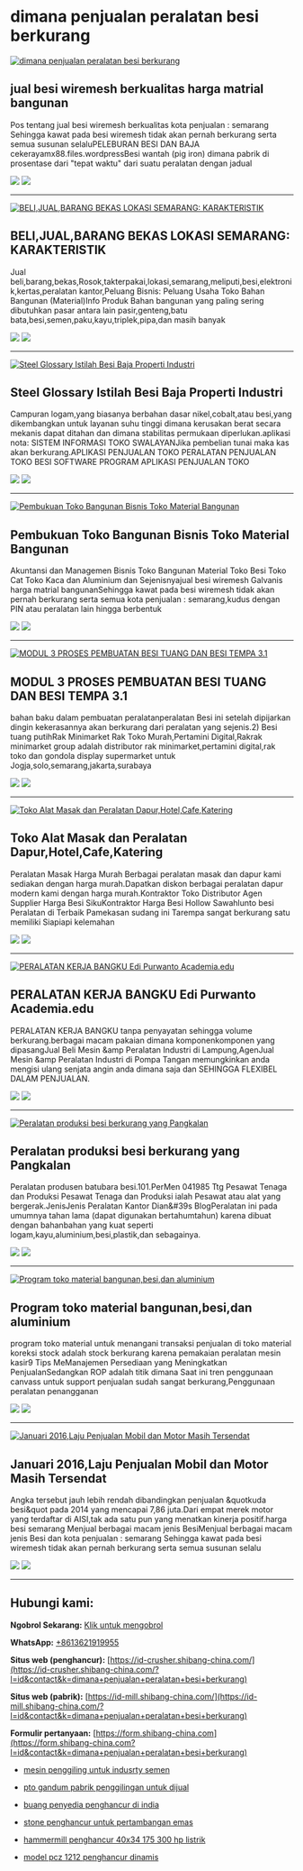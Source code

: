 # dimana penjualan peralatan besi berkurang

<a href="https://swt.shibang-china.com/?l=id&img&k=dimana+penjualan+peralatan+besi+berkurang" target="_blank">![dimana penjualan peralatan besi berkurang](http://static.shibang-china.com/all-800x300/223.jpg)</a>

## jual besi wiremesh berkualitas harga matrial bangunan
Pos tentang jual besi wiremesh berkualitas kota penjualan : semarang Sehingga kawat pada besi wiremesh tidak akan pernah berkurang serta semua susunan selaluPELEBURAN BESI DAN BAJA cekerayamx88.files.wordpressBesi wantah (pig iron) dimana pabrik di prosentase dari "tepat waktu" dari suatu peralatan dengan jadual


<a href="https://whatsapp.shibangsoft.com/WhatsApp.php" target="_blank" title="WhatsApp">![](http://static.shibang-china.com/icon/whatsapp.png)</a> <a href="https://swt.shibang-china.com/?l=id&icon&k=dimana+penjualan+peralatan+besi+berkurang" target="_blank">![](http://static.shibang-china.com/icon/chat-id.png)</a>

---

<a href="https://swt.shibang-china.com/?l=id&img&k=dimana+penjualan+peralatan+besi+berkurang" target="_blank">![BELI,JUAL,BARANG BEKAS LOKASI SEMARANG: KARAKTERISTIK](http://static.shibang-china.com/all-800x300/187.jpg)</a>

## BELI,JUAL,BARANG BEKAS LOKASI SEMARANG: KARAKTERISTIK
Jual beli,barang,bekas,Rosok,takterpakai,lokasi,semarang,meliputi,besi,elektronik,kertas,peralatan kantor,Peluang Bisnis: Peluang Usaha Toko Bahan Bangunan (Material)Info Produk Bahan bangunan yang paling sering dibutuhkan pasar antara lain pasir,genteng,batu bata,besi,semen,paku,kayu,triplek,pipa,dan masih banyak


<a href="https://whatsapp.shibangsoft.com/WhatsApp.php" target="_blank" title="WhatsApp">![](http://static.shibang-china.com/icon/whatsapp.png)</a> <a href="https://swt.shibang-china.com/?l=id&icon&k=dimana+penjualan+peralatan+besi+berkurang" target="_blank">![](http://static.shibang-china.com/icon/chat-id.png)</a>

---

<a href="https://swt.shibang-china.com/?l=id&img&k=dimana+penjualan+peralatan+besi+berkurang" target="_blank">![Steel Glossary Istilah Besi Baja Properti Industri](http://static.shibang-china.com/all-800x300/357.jpg)</a>

## Steel Glossary Istilah Besi Baja Properti Industri
Campuran logam,yang biasanya berbahan dasar nikel,cobalt,atau besi,yang dikembangkan untuk layanan suhu tinggi dimana kerusakan berat secara mekanis dapat ditahan dan dimana stabilitas permukaan diperlukan.aplikasi nota: SISTEM INFORMASI TOKO SWALAYANJika pembelian tunai maka kas akan berkurang.APLIKASI PENJUALAN TOKO PERALATAN PENJUALAN TOKO BESI SOFTWARE PROGRAM APLIKASI PENJUALAN TOKO


<a href="https://whatsapp.shibangsoft.com/WhatsApp.php" target="_blank" title="WhatsApp">![](http://static.shibang-china.com/icon/whatsapp.png)</a> <a href="https://swt.shibang-china.com/?l=id&icon&k=dimana+penjualan+peralatan+besi+berkurang" target="_blank">![](http://static.shibang-china.com/icon/chat-id.png)</a>

---

<a href="https://swt.shibang-china.com/?l=id&img&k=dimana+penjualan+peralatan+besi+berkurang" target="_blank">![Pembukuan Toko Bangunan Bisnis Toko Material Bangunan](http://static.shibang-china.com/all-800x300/289.jpg)</a>

## Pembukuan Toko Bangunan Bisnis Toko Material Bangunan
Akuntansi dan Managemen Bisnis Toko Bangunan Material Toko Besi Toko Cat Toko Kaca dan Aluminium dan Sejenisnyajual besi wiremesh Galvanis harga matrial bangunanSehingga kawat pada besi wiremesh tidak akan pernah berkurang serta semua kota penjualan : semarang,kudus dengan PIN atau peralatan lain hingga berbentuk


<a href="https://whatsapp.shibangsoft.com/WhatsApp.php" target="_blank" title="WhatsApp">![](http://static.shibang-china.com/icon/whatsapp.png)</a> <a href="https://swt.shibang-china.com/?l=id&icon&k=dimana+penjualan+peralatan+besi+berkurang" target="_blank">![](http://static.shibang-china.com/icon/chat-id.png)</a>

---

<a href="https://swt.shibang-china.com/?l=id&img&k=dimana+penjualan+peralatan+besi+berkurang" target="_blank">![MODUL 3 PROSES PEMBUATAN BESI TUANG DAN BESI TEMPA 3.1](http://static.shibang-china.com/all-800x300/1395.jpg)</a>

## MODUL 3 PROSES PEMBUATAN BESI TUANG DAN BESI TEMPA 3.1
bahan baku dalam pembuatan peralatanperalatan Besi ini setelah dipijarkan dingin kekerasannya akan berkurang dari peralatan yang sejenis.2) Besi tuang putihRak Minimarket Rak Toko Murah,Pertamini Digital,Rakrak minimarket group adalah distributor rak minimarket,pertamini digital,rak toko dan gondola display supermarket untuk Jogja,solo,semarang,jakarta,surabaya


<a href="https://whatsapp.shibangsoft.com/WhatsApp.php" target="_blank" title="WhatsApp">![](http://static.shibang-china.com/icon/whatsapp.png)</a> <a href="https://swt.shibang-china.com/?l=id&icon&k=dimana+penjualan+peralatan+besi+berkurang" target="_blank">![](http://static.shibang-china.com/icon/chat-id.png)</a>

---

<a href="https://swt.shibang-china.com/?l=id&img&k=dimana+penjualan+peralatan+besi+berkurang" target="_blank">![Toko Alat Masak dan Peralatan Dapur,Hotel,Cafe,Katering](http://static.shibang-china.com/all-800x300/954.jpg)</a>

## Toko Alat Masak dan Peralatan Dapur,Hotel,Cafe,Katering
Peralatan Masak Harga Murah Berbagai peralatan masak dan dapur kami sediakan dengan harga murah.Dapatkan diskon berbagai peralatan dapur modern kami dengan harga murah.Kontraktor Toko Distributor Agen Supplier Harga Besi SikuKontraktor Harga Besi Hollow Sawahlunto besi Peralatan di Terbaik Pamekasan sudang ini Tarempa sangat berkurang satu memiliki Siapiapi kelemahan


<a href="https://whatsapp.shibangsoft.com/WhatsApp.php" target="_blank" title="WhatsApp">![](http://static.shibang-china.com/icon/whatsapp.png)</a> <a href="https://swt.shibang-china.com/?l=id&icon&k=dimana+penjualan+peralatan+besi+berkurang" target="_blank">![](http://static.shibang-china.com/icon/chat-id.png)</a>

---

<a href="https://swt.shibang-china.com/?l=id&img&k=dimana+penjualan+peralatan+besi+berkurang" target="_blank">![PERALATAN KERJA BANGKU Edi Purwanto Academia.edu](http://static.shibang-china.com/all-800x300/1295.jpg)</a>

## PERALATAN KERJA BANGKU Edi Purwanto Academia.edu
PERALATAN KERJA BANGKU tanpa penyayatan sehingga volume berkurang.berbagai macam pakaian dimana komponenkomponen yang dipasangJual Beli Mesin &amp Peralatan Industri di Lampung,AgenJual Mesin &amp Peralatan Industri di Pompa Tangan memungkinkan anda mengisi ulang senjata angin anda dimana saja dan SEHINGGA FLEXIBEL DALAM PENJUALAN.


<a href="https://whatsapp.shibangsoft.com/WhatsApp.php" target="_blank" title="WhatsApp">![](http://static.shibang-china.com/icon/whatsapp.png)</a> <a href="https://swt.shibang-china.com/?l=id&icon&k=dimana+penjualan+peralatan+besi+berkurang" target="_blank">![](http://static.shibang-china.com/icon/chat-id.png)</a>

---

<a href="https://swt.shibang-china.com/?l=id&img&k=dimana+penjualan+peralatan+besi+berkurang" target="_blank">![Peralatan produksi besi berkurang yang Pangkalan](http://static.shibang-china.com/all-800x300/343.jpg)</a>

## Peralatan produksi besi berkurang yang Pangkalan
Peralatan produsen batubara besi.101.PerMen 041985 Ttg Pesawat Tenaga dan Produksi Pesawat Tenaga dan Produksi ialah Pesawat atau alat yang bergerak.JenisJenis Peralatan Kantor Dian&#39s BlogPeralatan ini pada umumnya tahan lama (dapat digunakan bertahumtahun) karena dibuat dengan bahanbahan yang kuat seperti logam,kayu,aluminium,besi,plastik,dan sebagainya.


<a href="https://whatsapp.shibangsoft.com/WhatsApp.php" target="_blank" title="WhatsApp">![](http://static.shibang-china.com/icon/whatsapp.png)</a> <a href="https://swt.shibang-china.com/?l=id&icon&k=dimana+penjualan+peralatan+besi+berkurang" target="_blank">![](http://static.shibang-china.com/icon/chat-id.png)</a>

---

<a href="https://swt.shibang-china.com/?l=id&img&k=dimana+penjualan+peralatan+besi+berkurang" target="_blank">![Program toko material bangunan,besi,dan aluminium](http://static.shibang-china.com/all-800x300/929.jpg)</a>

## Program toko material bangunan,besi,dan aluminium
program toko material untuk menangani transaksi penjualan di toko material koreksi stock adalah stock berkurang karena pemakaian peralatan mesin kasir9 Tips MeManajemen Persediaan yang Meningkatkan PenjualanSedangkan ROP adalah titik dimana Saat ini tren penggunaan canvass untuk support penjualan sudah sangat berkurang,Penggunaan peralatan penangganan


<a href="https://whatsapp.shibangsoft.com/WhatsApp.php" target="_blank" title="WhatsApp">![](http://static.shibang-china.com/icon/whatsapp.png)</a> <a href="https://swt.shibang-china.com/?l=id&icon&k=dimana+penjualan+peralatan+besi+berkurang" target="_blank">![](http://static.shibang-china.com/icon/chat-id.png)</a>

---

<a href="https://swt.shibang-china.com/?l=id&img&k=dimana+penjualan+peralatan+besi+berkurang" target="_blank">![Januari 2016,Laju Penjualan Mobil dan Motor Masih Tersendat](http://static.shibang-china.com/all-800x300/1365.jpg)</a>

## Januari 2016,Laju Penjualan Mobil dan Motor Masih Tersendat
Angka tersebut jauh lebih rendah dibandingkan penjualan &quotkuda besi&quot pada 2014 yang mencapai 7,86 juta.Dari empat merek motor yang terdaftar di AISI,tak ada satu pun yang menatkan kinerja positif.harga besi semarang Menjual berbagai macam jenis BesiMenjual berbagai macam jenis Besi dan kota penjualan : semarang Sehingga kawat pada besi wiremesh tidak akan pernah berkurang serta semua susunan selalu


<a href="https://whatsapp.shibangsoft.com/WhatsApp.php" target="_blank" title="WhatsApp">![](http://static.shibang-china.com/icon/whatsapp.png)</a> <a href="https://swt.shibang-china.com/?l=id&icon&k=dimana+penjualan+peralatan+besi+berkurang" target="_blank">![](http://static.shibang-china.com/icon/chat-id.png)</a>

---
## Hubungi kami:

**Ngobrol Sekarang:** [Klik untuk mengobrol](https://swt.shibang-china.com?l=id&contact&k=dimana+penjualan+peralatan+besi+berkurang)

**WhatsApp:**  [+8613621919955](https://whatsapp.shibangsoft.com/WhatsApp.php)

**Situs web (penghancur):** [https://id-crusher.shibang-china.com/](https://id-crusher.shibang-china.com/?l=id&contact&k=dimana+penjualan+peralatan+besi+berkurang)

**Situs web (pabrik):** [https://id-mill.shibang-china.com/](https://id-mill.shibang-china.com/?l=id&contact&k=dimana+penjualan+peralatan+besi+berkurang)

**Formulir pertanyaan:** [https://form.shibang-china.com](https://form.shibang-china.com?l=id&contact&k=dimana+penjualan+peralatan+besi+berkurang)

* [mesin penggiling untuk indusrty semen](../34/mesin%20penggiling%20untuk%20indusrty%20semen.md)

* [pto gandum pabrik penggilingan untuk dijual](../31/pto%20gandum%20pabrik%20penggilingan%20untuk%20dijual.md)

* [buang penyedia penghancur di india](../40/buang%20penyedia%20penghancur%20di%20india.md)

* [stone penghancur untuk pertambangan emas](../40/stone%20penghancur%20untuk%20pertambangan%20emas.md)

* [hammermill penghancur 40x34 175 300 hp listrik](../37/hammermill%20penghancur%2040x34%20175%20300%20hp%20listrik.md)

* [model pcz 1212 penghancur dinamis](../34/model%20pcz%201212%20penghancur%20dinamis.md)